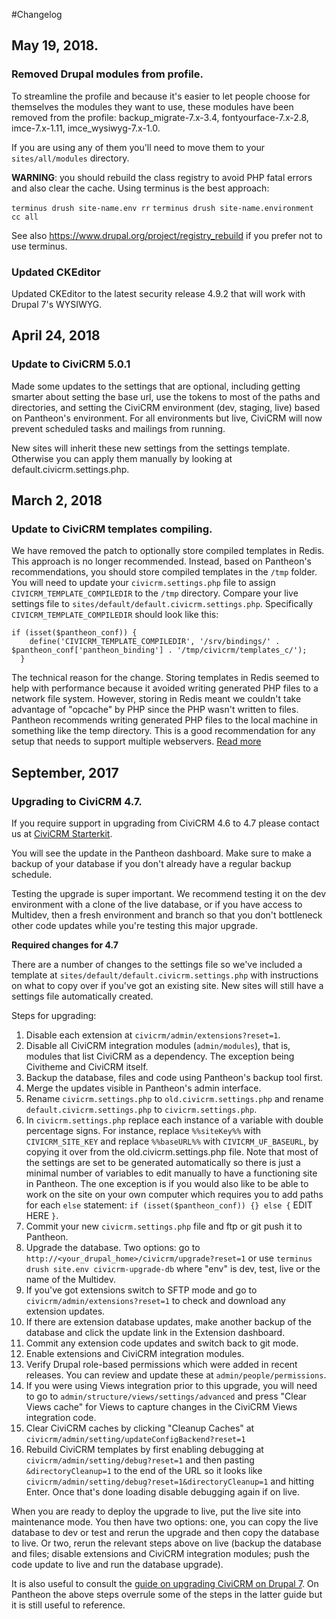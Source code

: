 #Changelog

## May 19, 2018.

### Removed Drupal modules from profile.

To streamline the profile and because it's easier to let people choose for themselves the modules they want to use, these modules have been removed from the profile:
backup_migrate-7.x-3.4, fontyourface-7.x-2.8, imce-7.x-1.11, imce_wysiwyg-7.x-1.0.

If you are using any of them you'll need to move them to your `sites/all/modules` directory.

**WARNING**: you should rebuild the class registry to avoid PHP fatal errors and also clear the cache. Using terminus is the best approach: 

`terminus drush site-name.env rr`
`terminus drush site-name.environment cc all`

See also https://www.drupal.org/project/registry_rebuild if you prefer not to use terminus.

### Updated CKEditor

Updated CKEditor to the latest security release 4.9.2 that will work with Drupal 7's WYSIWYG.

## April 24, 2018

### Update to CiviCRM 5.0.1

Made some updates to the settings that are optional, including getting smarter about setting the base url, use the tokens to most of the paths and directories, and setting the CiviCRM environment (dev, staging, live) based on Pantheon's environment. For all environments but live, CiviCRM will now prevent scheduled tasks and mailings from running.

New sites will inherit these new settings from the settings template. Otherwise you can apply them manually by looking at default.civicrm.settings.php.

## March 2, 2018

### Update to CiviCRM templates compiling.

We have removed the patch to optionally store compiled templates in Redis. This approach is no longer recommended. Instead, based on Pantheon's recommendations, you should store compiled templates in the `/tmp` folder. You will need to update your `civicrm.settings.php` file to assign `CIVICRM_TEMPLATE_COMPILEDIR` to the `/tmp` directory. Compare your live settings file to `sites/default/default.civicrm.settings.php`. Specifically `CIVICRM_TEMPLATE_COMPILEDIR` should look like this:

```
if (isset($pantheon_conf)) {
    define('CIVICRM_TEMPLATE_COMPILEDIR', '/srv/bindings/' . $pantheon_conf['pantheon_binding'] . '/tmp/civicrm/templates_c/');
  }
```

The technical reason for the change. Storing templates in Redis seemed to help with performance because it avoided writing generated PHP files to a network file system. However, storing in Redis meant we couldn't take advantage of "opcache" by PHP since the PHP wasn't written to files. Pantheon recommends writing generated PHP files to the local machine in something like the temp directory. This is a good recommendation for any setup that needs to support multiple webservers. [Read more](https://lab.civicrm.org/dev/cloud-native/issues/1#note_3120)

## September, 2017

### Upgrading to CiviCRM 4.7.

If you require support in upgrading from CiviCRM 4.6 to 4.7 please contact us at [CiviCRM Starterkit](http://civicrmstarterkit.org/contact).

You will see the update in the Pantheon dashboard. Make sure to make a backup of your database if you don't already have a regular backup schedule.

Testing the upgrade is super important. We recommend testing it on the dev environment with a clone of the live database, or if you have access to Multidev, then a fresh environment and branch so that you don't bottleneck other code updates while you're testing this major upgrade.

**Required changes for 4.7**

There are a number of changes to the settings file so we've included a template at `sites/default/default.civicrm.settings.php` with instructions on what to copy over if you've got an existing site. New sites will still have a settings file automatically created.

Steps for upgrading:

1. Disable each extension at `civicrm/admin/extensions?reset=1`.
2. Disable all CiviCRM integration modules (`admin/modules`), that is, modules that list CiviCRM as a dependency. The exception being Civitheme and CiviCRM itself.
3. Backup the database, files and code using Pantheon's backup tool first.
4. Merge the updates visible in Pantheon's admin interface.
5. Rename `civicrm.settings.php` to `old.civicrm.settings.php` and rename `default.civicrm.settings.php` to `civicrm.settings.php`.
6. In `civicrm.settings.php` replace each instance of a variable with double percentage signs. For instance, replace `%%siteKey%%` with `CIVICRM_SITE_KEY` and replace `%%baseURL%%` with `CIVICRM_UF_BASEURL`, by copying it over from the old.civicrm.settings.php file. Note that most of the settings are set to be generated automatically so there is just a minimal number of variables to edit manually to have a functioning site in Pantheon. The one exception is if you would also like to be able to work on the site on your own computer which requires you to add paths for each `else` statement: `if (isset($pantheon_conf)) {} else {` EDIT HERE `}`.
7. Commit your new `civicrm.settings.php` file and ftp or git push it to Pantheon.
8. Upgrade the database. Two options: go to `http://<your_drupal_home>/civicrm/upgrade?reset=1` or use `terminus drush site.env civicrm-upgrade-db` where "env" is dev, test, live or the name of the Multidev.
9. If you've got extensions switch to SFTP mode and go to `civicrm/admin/extensions?reset=1` to check and download any extension updates.
10. If there are extension database updates, make another backup of the database and click the update link in the Extension dashboard.
11. Commit any extension code updates and switch back to git mode.
12. Enable extensions and CiviCRM integration modules.
13. Verify Drupal role-based permissions which were added in recent releases. You can review and update these at `admin/people/permissions`.
14. If you were using Views integration prior to this upgrade, you will need to go to `admin/structure/views/settings/advanced` and press "Clear Views cache" for Views to capture changes in the CiviCRM Views integration code.
15. Clear CiviCRM caches by clicking "Cleanup Caches" at `civicrm/admin/setting/updateConfigBackend?reset=1`
16. Rebuild CiviCRM templates by first enabling debugging at `civicrm/admin/setting/debug?reset=1` and then pasting `&directoryCleanup=1` to the end of the URL so it looks like `civicrm/admin/setting/debug?reset=1&directoryCleanup=1` and hitting Enter. Once that's done loading disable debugging again if on live.

When you are ready to deploy the upgrade to live, put the live site into maintenance mode. You then have two options: one, you can copy the live database to dev or test and rerun the upgrade and then copy the database to live. Or two, rerun the relevant steps above on live (backup the database and files; disable extensions and CiviCRM integration modules; push the code update to live and run the database upgrade).

It is also useful to consult the [guide on upgrading CiviCRM on Drupal 7](https://wiki.civicrm.org/confluence/display/CRMDOC/Upgrading+CiviCRM+for+Drupal+7). On Pantheon the above steps overrule some of the steps in the latter guide but it is still useful to reference.
